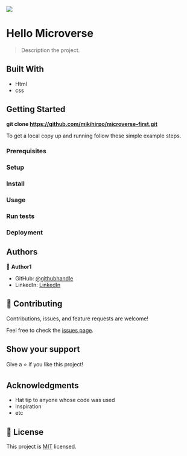 ![](https://img.shields.io/badge/Microverse-blueviolet)

# Hello Microverse

> Description the project.


## Built With

- Html
- css





## Getting Started

**git clone https://github.com/mikihirpo/microverse-first.git**



To get a local copy up and running follow these simple example steps.

### Prerequisites

### Setup

### Install

### Usage

### Run tests

### Deployment



## Authors

👤 **Author1**

- GitHub: [@githubhandle](https://github.com/mikihirpo)
- LinkedIn: [LinkedIn](https://www.linkedin.com/in/michael-hirpo-40269882/)



## 🤝 Contributing

Contributions, issues, and feature requests are welcome!

Feel free to check the [issues page](../../issues/).

## Show your support

Give a ⭐️ if you like this project!

## Acknowledgments

- Hat tip to anyone whose code was used
- Inspiration
- etc

## 📝 License

This project is [MIT](./MIT.md) licensed.